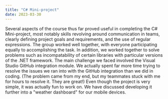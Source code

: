 ```yaml
---
title: "C# Mini-project"
date: 2023-03-30
---
```


Several aspects of the course thus far proved useful in completing the C# Mini-project, most notably skills revolving around communication in teams, clearly defining project goals and requirements, and the use of regular expressions.  The group worked well together, with everyone participating equally to accomplishing the task.  In addition, we worked together to solve problems such as incompatability of certain libraries with particular versions of the .NET framework.  The main challenge we faced involved the Visual Studio GitHub integration module.  We actually spent far more time trying to resolve the issues we ran into with the GitHub integration than we did in coding.  (The problem came from my end, but my teammates stuck with me for hours to resolve it. They are great!)  Even though the project is very simple, it was actually fun to work on. We have discussed developing it further into a "weather dashboard" for our mobile devices.
